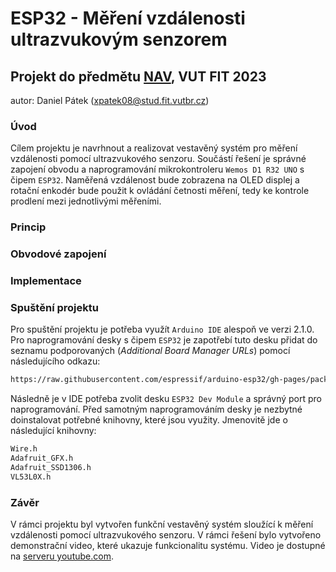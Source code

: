 # ESP32 - Měření vzdálenosti ultrazvukovým senzorem

## Projekt do předmětu [NAV](https://www.fit.vut.cz/study/course/NAV/.cs), VUT FIT 2023

autor: Daniel Pátek (xpatek08@stud.fit.vutbr.cz)

### Úvod

Cílem projektu je navrhnout a realizovat vestavěný systém pro měření vzdálenosti pomocí ultrazvukového senzoru. Součástí řešení je správné zapojení obvodu a naprogramování mikrokontroleru `Wemos D1 R32 UNO` s čipem `ESP32`. Naměřená vzdálenost bude zobrazena na OLED displej a rotační enkodér bude použit k ovládání četnosti měření, tedy ke kontrole prodlení mezi jednotlivými měřeními.

### Princip

### Obvodové zapojení

### Implementace

### Spuštění projektu

Pro spuštění projektu je potřeba využít `Arduino IDE` alespoň ve verzi 2.1.0. Pro naprogramování desky s čipem `ESP32` je zapotřebí tuto desku přidat do seznamu podporovaných (_Additional Board Manager URLs_) pomocí následujícího odkazu:

```txt
https://raw.githubusercontent.com/espressif/arduino-esp32/gh-pages/package_esp32_index.json
```

Následně je v IDE potřeba zvolit desku `ESP32 Dev Module` a správný port pro naprogramování.
Před samotným naprogramováním desky je nezbytné doinstalovat potřebné knihovny, které jsou využity. Jmenovitě jde o následující knihovny:

```txt
Wire.h
Adafruit_GFX.h
Adafruit_SSD1306.h
VL53L0X.h
```

### Závěr

V rámci projektu byl vytvořen funkční vestavěný systém sloužící k měření vzdálenosti pomocí ultrazvukového senzoru. V rámci řešení bylo vytvořeno demonstrační video, které ukazuje funkcionalitu systému. Video je dostupné na [serveru youtube.com]().